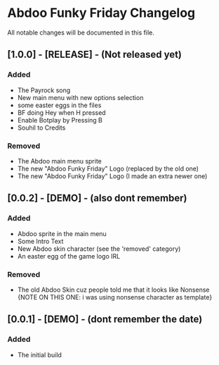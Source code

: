 # Abdoo Funky Friday Changelog
All notable changes will be documented in this file.

## [1.0.0] - [RELEASE] - (Not released yet)
### Added
- The Payrock song
- New main menu with new options selection
- some easter eggs in the files
- BF doing Hey when H pressed
- Enable Botplay by Pressing B
- Souhil to Credits
### Removed
- The Abdoo main menu sprite
- The new "Abdoo Funky Friday" Logo (replaced by the old one)
- The new "Abdoo Funky Friday" Logo (I made an extra newer one)

## [0.0.2] - [DEMO] - (also dont remember)
### Added
- Abdoo sprite in the main menu
- Some Intro Text
- New Abdoo skin character (see the 'removed' category)
- An easter egg of the game logo IRL
### Removed
- The old Abdoo Skin cuz people told me that it looks like Nonsense
    {NOTE ON THIS ONE: i was using nonsense character as template}

## [0.0.1] - [DEMO] - (dont remember the date)
### Added
- The initial build